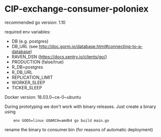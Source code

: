 # CIP-exchange-consumer-poloniex

recommended go version: 1.10

required env variables:

- DB (e.g. postgres)
- DB_URL (see http://doc.gorm.io/database.html#connecting-to-a-database) 
- RAVEN_DSN (https://docs.sentry.io/clients/go/)
- PRODUCTION (false/true)
- R_DB=postgres
- R_DB_URL
- REPLICATION_LIMIT
- WORKER_SLEEP
- TICKER_SLEEP

Docker version: 18.03.0~ce-0~ubuntu

During prototyping we don't work with binary releases. Just create a binary using 

```ssh
    env GOOS=linux GOARCH=amd64 go build main.go
```

rename the binary to consumer.bin (for reasons of automatic deployment)